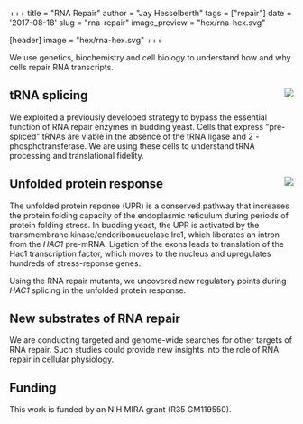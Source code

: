 +++
title = "RNA Repair"
author = "Jay Hesselberth"
tags = ["repair"]
date = '2017-08-18'
slug = "rna-repair"
image_preview = "hex/rna-hex.svg"

[header]
  image = "hex/rna-hex.svg"
+++

We use genetics, biochemistry and cell biology to understand how and why cells repair RNA transcripts. 

## tRNA splicing <img style="float: right;" src="/img/figure/trna-block.svg">

We exploited a previously developed strategy to bypass the essential function of RNA repair enzymes in budding yeast. Cells that express "pre-spliced" tRNAs are viable in the absence of the tRNA ligase and 2´-phosphotransferase. We are using these cells to understand tRNA processing and translational fidelity.

## Unfolded protein response  <img style="float: right;" src="/img/figure/upr.svg">

The unfolded protein reponse (UPR) is a conserved pathway that increases the protein folding capacity of the endoplasmic reticulum during periods of protein folding stress. In budding yeast, the UPR is activated by the transmembrane kinase/endoribonucuelase Ire1, which liberates an intron from the *HAC1* pre-mRNA. Ligation of the exons leads to translation of the Hac1 transcription factor, which moves to the nucleus and upregulates hundreds of stress-reponse genes.

Using the RNA repair mutants, we uncovered new regulatory points during *HAC1* splicing in the unfolded protein response. 

## New substrates of RNA repair

We are conducting targeted and genome-wide searches for other targets of RNA repair. Such studies could provide new insights into the role of RNA repair in cellular physiology.

## Funding

This work is funded by an NIH MIRA grant (R35 GM119550).
